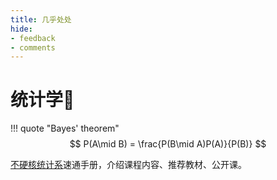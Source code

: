 ```yaml
---
title: 几乎处处
hide:
- feedback
- comments
---
```


# 统计学🎲

!!! quote "Bayes' theorem"
	$$
    P(A\mid B) = \frac{P(B\mid A)P(A)}{P(B)}
    $$


<u>不硬核统计系</u>速通手册，介绍课程内容、推荐教材、公开课。